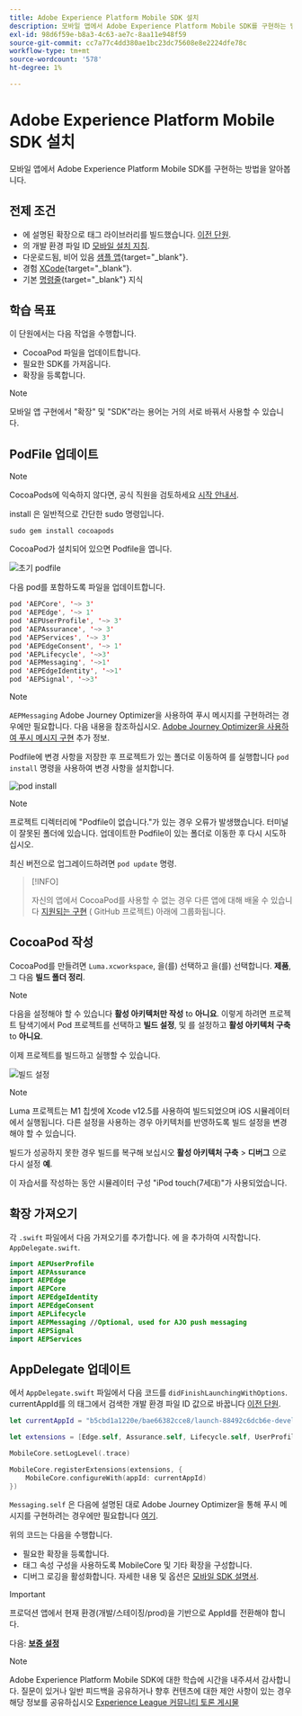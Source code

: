 ```yaml
---
title: Adobe Experience Platform Mobile SDK 설치
description: 모바일 앱에서 Adobe Experience Platform Mobile SDK를 구현하는 방법을 알아봅니다.
exl-id: 98d6f59e-b8a3-4c63-ae7c-8aa11e948f59
source-git-commit: cc7a77c4dd380ae1bc23dc75608e8e2224dfe78c
workflow-type: tm+mt
source-wordcount: '578'
ht-degree: 1%

---
```


# Adobe Experience Platform Mobile SDK 설치

모바일 앱에서 Adobe Experience Platform Mobile SDK를 구현하는 방법을 알아봅니다.

## 전제 조건

* 에 설명된 확장으로 태그 라이브러리를 빌드했습니다. [이전 단원](configure-tags.md).
* 의 개발 환경 파일 ID [모바일 설치 지침](configure-tags.md#generate-sdk-install-instructions).
* 다운로드됨, 비어 있음 [샘플 앱](https://github.com/Adobe-Marketing-Cloud/Luma-iOS-Mobile-App){target=&quot;_blank&quot;}.
* 경험 [XCode](https://developer.apple.com/xcode/){target=&quot;_blank&quot;}.
* 기본 [명령줄](https://en.wikipedia.org/wiki/Command-line_interface){target=&quot;_blank&quot;} 지식

## 학습 목표

이 단원에서는 다음 작업을 수행합니다.

* CocoaPod 파일을 업데이트합니다.
* 필요한 SDK를 가져옵니다.
* 확장을 등록합니다.

>[!NOTE]
>
>모바일 앱 구현에서 &quot;확장&quot; 및 &quot;SDK&quot;라는 용어는 거의 서로 바꿔서 사용할 수 있습니다.


## PodFile 업데이트

>[!NOTE]
>
> CocoaPods에 익숙하지 않다면, 공식 직원을 검토하세요 [시작 안내서](https://guides.cocoapods.org/using/getting-started.html).

install 은 일반적으로 간단한 sudo 명령입니다.

```console
sudo gem install cocoapods
```

CocoaPod가 설치되어 있으면 Podfile을 엽니다.

![초기 podfile](assets/mobile-install-initial-podfile.png)

다음 pod를 포함하도록 파일을 업데이트합니다.

```swift
pod 'AEPCore', '~> 3'
pod 'AEPEdge', '~> 1'
pod 'AEPUserProfile', '~> 3'
pod 'AEPAssurance', '~> 3'
pod 'AEPServices', '~> 3'
pod 'AEPEdgeConsent', '~> 1'
pod 'AEPLifecycle', '~>3'
pod 'AEPMessaging', '~>1'
pod 'AEPEdgeIdentity', '~>1'
pod 'AEPSignal', '~>3'
```

>[!NOTE]
>
> `AEPMessaging` Adobe Journey Optimizer을 사용하여 푸시 메시지를 구현하려는 경우에만 필요합니다. 다음 내용을 참조하십시오. [Adobe Journey Optimizer을 사용하여 푸시 메시지 구현](journey-optimizer-push.md) 추가 정보.

Podfile에 변경 사항을 저장한 후 프로젝트가 있는 폴더로 이동하여 를 실행합니다 `pod install` 명령을 사용하여 변경 사항을 설치합니다.

![pod install](assets/mobile-install-podfile-install.png)

>[!NOTE]
>
> 프로젝트 디렉터리에 &quot;Podfile이 없습니다.&quot;가 있는 경우 오류가 발생했습니다. 터미널이 잘못된 폴더에 있습니다. 업데이트한 Podfile이 있는 폴더로 이동한 후 다시 시도하십시오.

최신 버전으로 업그레이드하려면 `pod update` 명령.

>[!INFO]
>
>자신의 앱에서 CocoaPod를 사용할 수 없는 경우 다른 앱에 대해 배울 수 있습니다 [지원되는 구현](https://github.com/adobe/aepsdk-core-ios#binaries) ( GitHub 프로젝트) 아래에 그룹화됩니다.

## CocoaPod 작성

CocoaPod를 만들려면 `Luma.xcworkspace`, 을(를) 선택하고 을(를) 선택합니다. **제품**, 그 다음 **빌드 폴더 정리**.

>[!NOTE]
>
> 다음을 설정해야 할 수 있습니다 **활성 아키텍처만 작성** to **아니요**. 이렇게 하려면 프로젝트 탐색기에서 Pod 프로젝트를 선택하고 **빌드 설정**, 및 를 설정하고 **활성 아키텍처 구축** to **아니요**.

이제 프로젝트를 빌드하고 실행할 수 있습니다.

![빌드 설정](assets/mobile-install-build-settings.png)

>[!NOTE]
>
>Luma 프로젝트는 M1 칩셋에 Xcode v12.5를 사용하여 빌드되었으며 iOS 시뮬레이터에서 실행됩니다. 다른 설정을 사용하는 경우 아키텍처를 반영하도록 빌드 설정을 변경해야 할 수 있습니다.
>
>빌드가 성공하지 못한 경우 빌드를 복구해 보십시오 **활성 아키텍처 구축** > **디버그** 으로 다시 설정 **예**.
>
>이 자습서를 작성하는 동안 시뮬레이터 구성 &quot;iPod touch(7세대)&quot;가 사용되었습니다.

## 확장 가져오기

각 `.swift` 파일에서 다음 가져오기를 추가합니다. 에 을 추가하여 시작합니다. `AppDelegate.swift`.

```swift
import AEPUserProfile
import AEPAssurance
import AEPEdge
import AEPCore
import AEPEdgeIdentity
import AEPEdgeConsent
import AEPLifecycle
import AEPMessaging //Optional, used for AJO push messaging
import AEPSignal
import AEPServices
```

## AppDelegate 업데이트

에서 `AppDelegate.swift` 파일에서 다음 코드를 `didFinishLaunchingWithOptions`. currentAppId를 의 태그에서 검색한 개발 환경 파일 ID 값으로 바꿉니다 [이전 단원](configure-tags.md).

```swift
let currentAppId = "b5cbd1a1220e/bae66382cce8/launch-88492c6dcb6e-development"

let extensions = [Edge.self, Assurance.self, Lifecycle.self, UserProfile.self, Consent.self, AEPEdgeIdentity.Identity.self, Messaging.self]

MobileCore.setLogLevel(.trace)

MobileCore.registerExtensions(extensions, {
    MobileCore.configureWith(appId: currentAppId)
})
```

`Messaging.self` 은 다음에 설명된 대로 Adobe Journey Optimizer을 통해 푸시 메시지를 구현하려는 경우에만 필요합니다 [여기](journey-optimizer-push.md).

위의 코드는 다음을 수행합니다.

* 필요한 확장을 등록합니다.
* 태그 속성 구성을 사용하도록 MobileCore 및 기타 확장을 구성합니다.
* 디버그 로깅을 활성화합니다. 자세한 내용 및 옵션은 [모바일 SDK 설명서](https://aep-sdks.gitbook.io/docs/getting-started/enable-debug-logging).

>[!IMPORTANT]
>프로덕션 앱에서 현재 환경(개발/스테이징/prod)을 기반으로 AppId를 전환해야 합니다.

다음: **[보증 설정](assurance.md)**

>[!NOTE]
>
>Adobe Experience Platform Mobile SDK에 대한 학습에 시간을 내주셔서 감사합니다. 질문이 있거나 일반 피드백을 공유하거나 향후 컨텐츠에 대한 제안 사항이 있는 경우 해당 정보를 공유하십시오 [Experience League 커뮤니티 토론 게시물](https://experienceleaguecommunities.adobe.com/t5/adobe-experience-platform-launch/tutorial-discussion-implement-adobe-experience-cloud-in-mobile/td-p/443796)